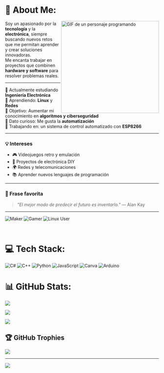 # 💫 About Me:

<img align="right" height="300px" width="320px" alt="GIF de un personaje programando" src="https://media4.giphy.com/media/v1.Y2lkPTc5MGI3NjExdDllZTE2ZDZiMWtnY2JtOHExNnVyNjE1dWllMXRtcHd4aXQydWxqMSZlcD12MV9pbnRlcm5hbF9naWZfYnlfaWQmY3Q9Zw/uYe2emzPgDfj2/giphy.gif"/>

Soy un apasionado por la **tecnología** y la **electrónica**, siempre buscando nuevos retos que me permitan aprender y crear soluciones innovadoras.  
Me encanta trabajar en proyectos que combinen **hardware y software** para resolver problemas reales.  

---

🔭 Actualmente estudiando **Ingeniería Electrónica**  
🌱 Aprendiendo: **Linux** y **Redes**  
🎯 Objetivo: Aumentar mi conocimiento en **algoritmos y ciberseguridad**  
🤖 Dato curioso: Me gusta la **automatización**  
📂 Trabajando en: un sistema de control automatizado con **ESP8266**  

---

### 💡 Intereses
- 🎮 Videojuegos retro y emulación  
- 🔧 Proyectos de electrónica DIY  
- 🌍 Redes y telecomunicaciones  
- 📚 Aprender nuevos lenguajes de programación  

---

### 📜 Frase favorita
> *"El mejor modo de predecir el futuro es inventarlo."* — Alan Kay  

---

![Maker](https://img.shields.io/badge/Maker-%23FFB300.svg?style=for-the-badge&logo=arduino&logoColor=white)
![Gamer](https://img.shields.io/badge/Gamer-%2300A4EF.svg?style=for-the-badge&logo=xbox&logoColor=white)
![Linux User](https://img.shields.io/badge/Linux%20User-%23FCC624.svg?style=for-the-badge&logo=linux&logoColor=black)

<br clear="right"/>

# 💻 Tech Stack:

![C#](https://img.shields.io/badge/c%23-%23239120.svg?style=plastic&logo=csharp&logoColor=white) ![C++](https://img.shields.io/badge/c++-%2300599C.svg?style=plastic&logo=c%2B%2B&logoColor=white) ![Python](https://img.shields.io/badge/python-3670A0?style=plastic&logo=python&logoColor=ffdd54) ![JavaScript](https://img.shields.io/badge/javascript-%23323330.svg?style=plastic&logo=javascript&logoColor=%23F7DF1E) ![Canva](https://img.shields.io/badge/Canva-%2300C4CC.svg?style=plastic&logo=Canva&logoColor=white) ![Arduino](https://img.shields.io/badge/-Arduino-00979D?style=plastic&logo=Arduino&logoColor=white)

# 📊 GitHub Stats:

![](https://github-readme-stats.vercel.app/api?username=yojan-maker&theme=highcontrast&hide_border=false&include_all_commits=false&count_private=false)<br/>

![](https://nirzak-streak-stats.vercel.app/?user=yojan-maker&theme=highcontrast&hide_border=false)<br/>

![](https://github-readme-stats.vercel.app/api/top-langs/?username=yojan-maker&theme=highcontrast&hide_border=false&include_all_commits=false&count_private=false&layout=compact)



## 🏆 GitHub Trophies

![](https://github-profile-trophy.vercel.app/?username=yojan-maker&theme=radical&no-frame=true&no-bg=false&margin-w=4)



---

[![](https://visitcount.itsvg.in/api?id=yojan-maker&icon=8&color=7)](https://visitcount.itsvg.in)



<!-- Proudly created with GPRM ( https://gprm.itsvg.in ) -->
